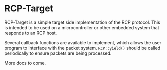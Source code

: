 # RCP-Target

RCP-Target is a simple target side implementation of the RCP protocol. This is intended to be used on a 
microcontroller or other embedded system that responds to an RCP host. 

Several callback functions are available to implement, which allows the user program to interface with the packet 
system. `RCP::yield()` should be called periodically to ensure packets are being processed.

More docs to come.
